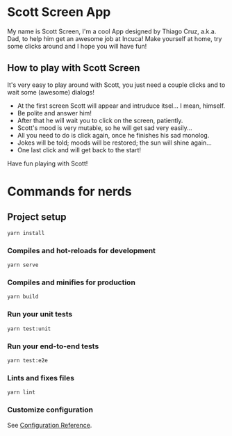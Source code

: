 # Scott Screen App

My name is Scott Screen, I'm a cool App designed by Thiago Cruz, a.k.a. Dad, to help him get an awesome job at Incuca!
Make yourself at home, try some clicks around and I hope you will have fun!

## How to play with Scott Screen

It's very easy to play around with Scott, you just need a couple clicks and to wait some (awesome) dialogs!

- At the first screen Scott will appear and intruduce itsel... I mean, himself.
- Be polite and answer him!
- After that he will wait you to click on the screen, patiently.
- Scott's mood is very mutable, so he will get sad very easily...
- All you need to do is click again, once he finishes his sad monolog.
- Jokes will be told; moods will be restored; the sun will shine again...
- One last click and will get back to the start!

Have fun playing with Scott!

# Commands for nerds

## Project setup
```
yarn install
```

### Compiles and hot-reloads for development
```
yarn serve
```

### Compiles and minifies for production
```
yarn build
```

### Run your unit tests
```
yarn test:unit
```

### Run your end-to-end tests
```
yarn test:e2e
```

### Lints and fixes files
```
yarn lint
```

### Customize configuration
See [Configuration Reference](https://cli.vuejs.org/config/).

